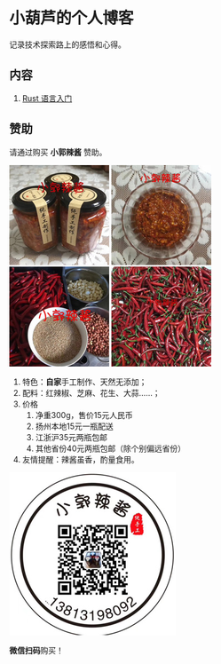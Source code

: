 # 小葫芦的个人博客

记录技术探索路上的感悟和心得。

## 内容

1. [Rust 语言入门](rust/README.md)

## 赞助

请通过购买 **小郭辣酱** 赞助。

![瓶装](images/ads/xglj/1.jpg)
![成品](images/ads/xglj/2.jpg)
![原料](images/ads/xglj/3.jpg)
![辣椒](images/ads/xglj/4.jpg)

1. 特色：**自家**手工制作、天然无添加；
2. 配料：红辣椒、芝麻、花生、大蒜……；
3. 价格
    1. 净重300g，售价15元人民币
    2. 扬州本地15元一瓶配送
    3. 江浙沪35元两瓶包邮
    4. 其他省份40元两瓶包邮（除个别偏远省份）
4. 友情提醒：辣酱虽香，酌量食用。

![扫微信二维码](images/ads/xglj/0_weixin_qrcode.jpg)

**微信扫码**购买！
